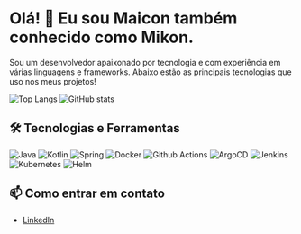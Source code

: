 # Olá! 👋 Eu sou Maicon também conhecido como Mikon.

Sou um desenvolvedor apaixonado por tecnologia e com experiência em várias linguagens e frameworks. Abaixo estão as principais tecnologias que uso nos meus projetos!

![Top Langs](https://github-readme-stats.vercel.app/api/top-langs/?username=OliveiraMaicon&layout=compact&langs_count=10&theme=dark&hide=javascript) ![GitHub stats](https://github-readme-stats.vercel.app/api?username=OliveiraMaicon&show_icons=true&theme=dark&rank_icon=github)


## 🛠️ Tecnologias e Ferramentas

![Java](https://img.shields.io/badge/Java-ED8B00?style=for-the-badge&logo=Java)
![Kotlin](https://img.shields.io/badge/-Kotlin-0095D5?style=social&logo=kotlin)
![Spring](https://img.shields.io/badge/-Spring-0095D5?style=for-the-badge&logo=spring)
![Docker](https://img.shields.io/badge/-Docker-0095D5?style=for-the-badge&logo=docker&color=black)
![Github Actions](https://img.shields.io/badge/-Github_Actions-0095D5?style=for-the-badge&logo=github)
![ArgoCD](https://img.shields.io/badge/-ArgoCD-0095D5?style=for-the-badge&logo=argo)
![Jenkins](https://img.shields.io/badge/-Jenkins-0095D5?style=for-the-badge&logo=jenkins)
![Kubernetes](https://img.shields.io/badge/-Kubernetes-0095D5?style=for-the-badge&logo=kubernetes)
![Helm](https://img.shields.io/badge/-Helm-0095D5?style=for-the-badge&logo=helm)


## 📫 Como entrar em contato
- [LinkedIn](https://www.linkedin.com/in/maicon-oliveira-81158277)


<!--
**OliveiraMaicon/OliveiraMaicon** is a ✨ _special_ ✨ repository because its `README.md` (this file) appears on your GitHub profile.

Here are some ideas to get you started:

- 🔭 I’m currently working on ...
- 🌱 I’m currently learning ...
- 👯 I’m looking to collaborate on ...
- 🤔 I’m looking for help with ...
- 💬 Ask me about ...
- 📫 How to reach me: ...
- 😄 Pronouns: ...
- ⚡ Fun fact: ...
-->
